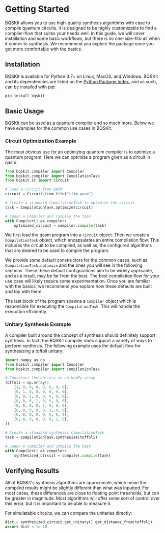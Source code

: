 # Getting Started

BQSKit allows you to use high-quality synthesis algorithms with ease to
compile quantum circuits. It is designed to be highly customizable to find
a compiler-flow that suites your needs well. In this guide, we will cover
installation and some basic workflows, but there is no one-size-fits-all
when it comes to synthesis. We recommend you explore the package
once you get more comfortable with the basics.

## Installation

BQSKit is available for Python 3.7+ on Linux, MacOS, and Windows. BQSKit
and its dependencies are listed on the [Python Package Index](https://pypi.org),
and as such, can be installed with pip:

```sh
pip install bqskit
```

## Basic Usage

BQSKit can be used as a quantum compiler and so much more. Below we have
examples for the common use cases in BQSKit.

### Circuit Optimization Example

The most obvious use for an optimizing quantum compiler is to optimize
a quantum program. Here we can optimize a program given as a circuit in
qasm:

```python
from bqskit.compiler import Compiler
from bqskit.compiler import CompilationTask
from bqskit.ir import Circuit

# Load a circuit from QASM
circuit = Circuit.from_file("tfim.qasm")

# Create a standard CompilationTask to optimize the circuit
task = CompilationTask.optimize(circuit)

# Spawn a compiler and compile the task
with Compiler() as compiler:
    optimized_circuit = compiler.compile(task)
```

We first load the qasm program into a `Circuit` object. Then we create
a `CompilationTask` object, which encapsulates an entire compilation flow.
This includes the circuit to be compiled, as well as, the configured
algorithms that are desired to be used to compile the program.

We provide some default constructors for the common cases, such as
`CompilationTask.optimize` and the ones you will see in the following
sections. These these default configurations aim to be widely applicable,
and as a result, may be far from the best. The best compilation
flow for your use case will likely require some experimentation. Once you are
familiar with the basics, we recommend you explore how these defaults are
built and toy with them.

The last block of the program spawns a `Compiler` object which is responsible
for executing the `CompilationTask`. This will handle the execution efficiently.

### Unitary Synthesis Example

A compiler built around the concept of synthesis should definitely
support synthesis. In fact, the BQSKit compiler does support a variety
of ways to perform synthesis. The following example uses the default
flow for synthesizing a toffoli unitary:

```python
import numpy as np
from bqskit.compiler import Compiler
from bqskit.compiler import CompilationTask

# Construct the unitary as an NumPy array
toffoli = np.array([
    [1, 0, 0, 0, 0, 0, 0, 0],
    [0, 1, 0, 0, 0, 0, 0, 0],
    [0, 0, 1, 0, 0, 0, 0, 0],
    [0, 0, 0, 1, 0, 0, 0, 0],
    [0, 0, 0, 0, 1, 0, 0, 0],
    [0, 0, 0, 0, 0, 1, 0, 0],
    [0, 0, 0, 0, 0, 0, 0, 1],
    [0, 0, 0, 0, 0, 0, 1, 0],
])

# Create a standard synthesis CompilationTask
task = CompilationTask.synthesize(toffoli)

# Spawn a compiler and compile the task
with Compiler() as compiler:
    synthesized_circuit = compiler.compile(task)
```

## Verifying Results

All of BQSKit's synthesis algorithms are approximate, which mean the
compiled results might be slightly different than what was inputted.
For most cases, these differences are close to floating point thresholds,
but can be greater in magnitude. Most algorithms will offer some sort
of control over this error, but it is important to be able to measure it.

For simulatable circuits, we can compare the unitaries directly:

```python
dist = synthesized_circuit.get_unitary().get_distance_from(toffoli)
assert dist < 1e-10
```
